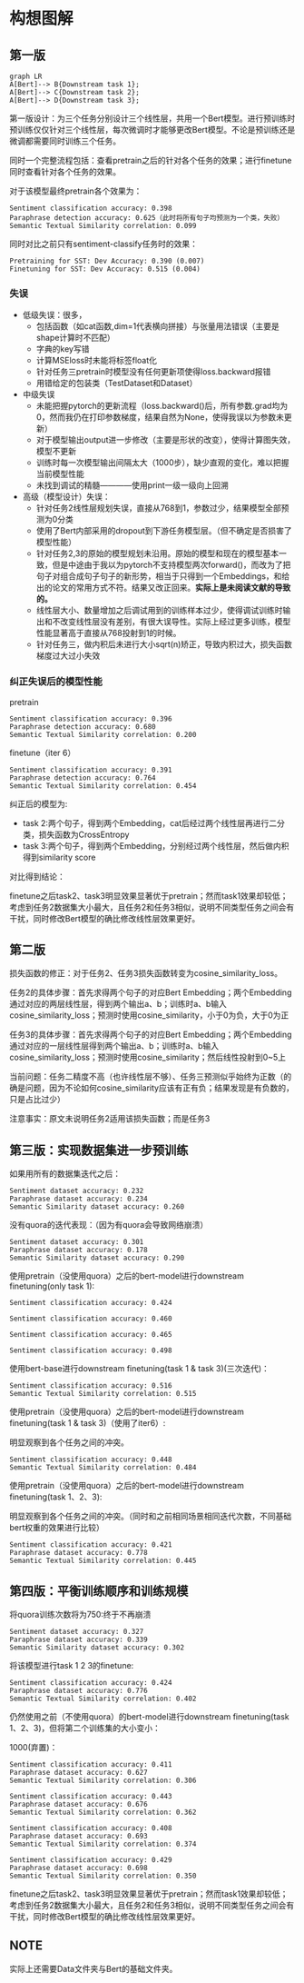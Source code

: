 # 构想图解

## 第一版

```mermaid
graph LR
A[Bert]--> B{Downstream task 1};
A[Bert]--> C{Downstream task 2};
A[Bert]--> D{Downstream task 3};
```

第一版设计：为三个任务分别设计三个线性层，共用一个Bert模型。进行预训练时预训练仅仅针对三个线性层，每次微调时才能够更改Bert模型。不论是预训练还是微调都需要同时训练三个任务。

同时一个完整流程包括：查看pretrain之后的针对各个任务的效果；进行finetune同时查看针对各个任务的效果。

对于该模型最终pretrain各个效果为：

```
Sentiment classification accuracy: 0.398
Paraphrase detection accuracy: 0.625（此时将所有句子均预测为一个类，失败）
Semantic Textual Similarity correlation: 0.099
```

同时对比之前只有sentiment-classify任务时的效果：

```
Pretraining for SST: Dev Accuracy: 0.390 (0.007)
Finetuning for SST: Dev Accuracy: 0.515 (0.004)
```

### 失误

+ 低级失误：很多，
  + 包括函数（如cat函数,dim=1代表横向拼接）与张量用法错误（主要是shape计算时不匹配）
  + 字典的key写错
  + 计算MSEloss时未能将标签float化
  + 针对任务三pretrain时模型没有任何更新项使得loss.backward报错
  + 用错给定的包装类（TestDataset和Dataset）
+ 中级失误
  + 未能把握pytorch的更新流程（loss.backward()后，所有参数.grad均为0，然而我仍在打印参数梯度，结果自然为None，使得我误以为参数未更新）
  + 对于模型输出output进一步修改（主要是形状的改变），使得计算图失效，模型不更新
  + 训练时每一次模型输出间隔太大（1000步），缺少直观的变化，难以把握当前模型性能
  + 未找到调试的精髓————使用print一级一级向上回溯
+ 高级（模型设计）失误：
  + 针对任务2线性层规划失误，直接从768到1，参数过少，结果模型全部预测为0分类
  + 使用了Bert内部采用的dropout到下游任务模型层。（但不确定是否损害了模型性能）
  + 针对任务2,3的原始的模型规划未沿用。原始的模型和现在的模型基本一致，但是中途由于我以为pytorch不支持模型两次forward()，而改为了把句子对组合成<cls>句子<sep>句子<cls>的新形势，相当于只得到一个Embeddings，和给出的论文的常用方式不符。结果又改正回来。**实际上是未阅读文献的导致的。**
  + 线性层大小、数量增加之后调试用到的训练样本过少，使得调试训练时输出和不改变线性层没有差别，有很大误导性。实际上经过更多训练，模型性能显著高于直接从768投射到1的时候。
  + 针对任务三，做内积后未进行大小sqrt(n)矫正，导致内积过大，损失函数梯度过大过小失效



### 纠正失误后的模型性能

pretrain

```
Sentiment classification accuracy: 0.396
Paraphrase detection accuracy: 0.680
Semantic Textual Similarity correlation: 0.200
```

finetune（iter 6）

```
Sentiment classification accuracy: 0.391
Paraphrase detection accuracy: 0.764
Semantic Textual Similarity correlation: 0.454
```

纠正后的模型为:

+ task 2:两个句子，得到两个Embedding，cat后经过两个线性层再进行二分类，损失函数为CrossEntropy
+ task 3:两个句子，得到两个Embedding，分别经过两个线性层，然后做内积得到similarity score

对比得到结论：

finetune之后task2、task3明显效果显著优于pretrain；然而task1效果却较低；考虑到任务2数据集大小最大，且任务2和任务3相似，说明不同类型任务之间会有干扰，同时修改Bert模型的确比修改线性层效果更好。

## 第二版

损失函数的修正：对于任务2、任务3损失函数转变为cosine_similarity_loss。

任务2的具体步骤：首先求得两个句子的对应Bert Embedding；两个Embedding通过对应的两层线性层，得到两个输出a、b；训练时a、b输入cosine_similarity_loss；预测时使用cosine_similarity，小于0为负，大于0为正

任务3的具体步骤：首先求得两个句子的对应Bert Embedding；两个Embedding通过对应的一层线性层得到两个输出a、b；训练时a、b输入cosine_similarity_loss；预测时使用cosine_similarity；然后线性投射到0~5上

当前问题：任务二精度不高（也许线性层不够）、任务三预测似乎始终为正数（的确是问题，因为不论如何cosine_similarity应该有正有负；结果发现是有负数的，只是占比过少）

注意事实：原文未说明任务2适用该损失函数；而是任务3

## 第三版：实现数据集进一步预训练

如果用所有的数据集迭代之后：

```
Sentiment dataset accuracy: 0.232
Paraphrase dataset accuracy: 0.234
Semantic Similarity dataset accuracy: 0.260
```

没有quora的迭代表现：（因为有quora会导致网络崩溃）

```
Sentiment dataset accuracy: 0.301
Paraphrase dataset accuracy: 0.178
Semantic Similarity dataset accuracy: 0.290
```



使用pretrain（没使用quora）之后的bert-model进行downstream finetuning(only task 1):

```
Sentiment classification accuracy: 0.424

Sentiment classification accuracy: 0.460

Sentiment classification accuracy: 0.465

Sentiment classification accuracy: 0.498
```

使用bert-base进行downstream finetuning(task 1 & task 3)(三次迭代)：

```
Sentiment classification accuracy: 0.516
Semantic Textual Similarity correlation: 0.515
```

使用pretrain（没使用quora）之后的bert-model进行downstream finetuning(task 1 & task 3)（使用了iter6）:

明显观察到各个任务之间的冲突。

```
Sentiment classification accuracy: 0.448
Semantic Textual Similarity correlation: 0.484
```

使用pretrain（没使用quora）之后的bert-model进行downstream finetuning(task 1、2、3):

明显观察到各个任务之间的冲突。（同时和之前相同场景相同迭代次数，不同基础bert权重的效果进行比较）

```
Sentiment classification accuracy: 0.421
Paraphrase dataset accuracy: 0.778
Semantic Textual Similarity correlation: 0.445
```

## 第四版：平衡训练顺序和训练规模

将quora训练次数将为750:终于不再崩溃

```
Sentiment dataset accuracy: 0.327
Paraphrase dataset accuracy: 0.339
Semantic Similarity dataset accuracy: 0.302
```

将该模型进行task 1 2 3的finetune:

```
Sentiment classification accuracy: 0.424
Paraphrase dataset accuracy: 0.776
Semantic Textual Similarity correlation: 0.402
```

仍然使用之前（不使用quora）的bert-model进行downstream finetuning(task 1、2、3)，但将第二个训练集的大小变小：

1000(弃置)：

```
Sentiment classification accuracy: 0.411
Paraphrase dataset accuracy: 0.627
Semantic Textual Similarity correlation: 0.306

Sentiment classification accuracy: 0.443
Paraphrase dataset accuracy: 0.676
Semantic Textual Similarity correlation: 0.362

Sentiment classification accuracy: 0.408
Paraphrase dataset accuracy: 0.693
Semantic Textual Similarity correlation: 0.374

Sentiment classification accuracy: 0.429
Paraphrase dataset accuracy: 0.698
Semantic Textual Similarity correlation: 0.350
```



finetune之后task2、task3明显效果显著优于pretrain；然而task1效果却较低；考虑到任务2数据集大小最大，且任务2和任务3相似，说明不同类型任务之间会有干扰，同时修改Bert模型的确比修改线性层效果更好。

## NOTE

实际上还需要Data文件夹与Bert的基础文件夹。
